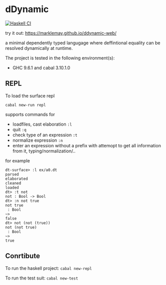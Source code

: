 # dDynamic
[![Haskell CI](https://github.com/marklemay/dDynamic/actions/workflows/haskell.yml/badge.svg)](https://github.com/marklemay/dDynamic/actions/workflows/haskell.yml)

try it out: https://marklemay.github.io/ddynamic-web/

a minimal dependently typed langugage where deffintional equality can be resolved dynamically at runtime.

The project is tested in the following environment(s):
- GHC 9.6.1 and cabal 3.10.1.0

## REPL

To load the surface repl
```
cabal new-run repl
```
supports commands for 
* loadfiles, cast elaboration `:l`
* quit `:q`
* check type of an expression `:t`
* normalize expression `:n`
* enter an expression without a prefix with attemopt to get all information from it, typing/normalization/..

for example
```
dt-surface> :l ex/a0.dt
parsed
elaborated
cleaned
loaded
dt> :t not
not : Bool -> Bool
dt> :n not true
not true
 : Bool
~>
false
dt> not (not (true))
not (not true)
 : Bool
~>
true
```

## Conrtibute
To run the haskell project: ```cabal new-repl```

To run the test suit: ```cabal new-test```

